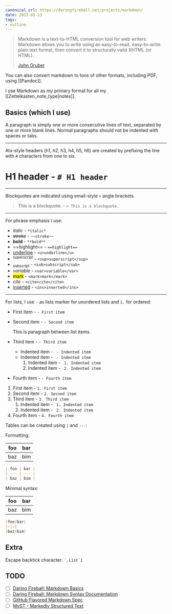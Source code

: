```yaml
---
canonical_url: https://daringfireball.net/projects/markdown/
date: 2023-03-13
tags:
- outline
---
```


> Markdown is a text-to-HTML conversion tool for web writers. Markdown allows
> you to write using an easy-to-read, easy-to-write plain text format, then
> convert it to structurally valid XHTML (or HTML).
>
> [John Gruber](https://daringfireball.net/projects/markdown/)

You can also convert markdown to tons of other formats, including PDF, using
[[Pandoc]].

I use Markdown as my primary format for all my [[Zettelkasten_note_type|notes]].

## Basics (which I use)

A paragraph is simply one or more consecutive lines of text, separated by one or
more blank lines. Normal paragraphs should not be indented with spaces or tabs.

---

Atx-style headers (h1, h2, h3, h4, h5, h6) are created by prefixing the line
with `#` characters from one to six.

# H1 header - `# H1 header`

---

Blockquotes are indicated using email-style `>` angle brackets.

> This is a blockquote. - `> This is a blockquote.`

---

For phrase emphasis I use:

- _italic_ - `*italic*`
- ~~stroke~~ - `~~stroke~~`
- **bold** - `**bold**`
- ==highlight== - `==highlight==`
- <u>underline</u> - `<u>underline</u>`
- <sup>superscript</sup> - `<sup>superscript</sup>`
- <sub>subscript</sub> - `<sub>subscript</sub>`
- <var>variable</var> - `<var>variable</var>`
- <mark>mark</mark> - `<mark>mark</mark>`
- <cite>cite</cite> - `<cite>cite</cite>`
- <ins>inserted</ins> - `<ins>inserted</ins>`

---

For lists, I use `-` as lists marker for unordered lists and `1.` for ordered:

- First item - `- First item`
- Second item - `- Second item`

  This is paragraph between list items.

- Third item - `- Third item`
  - Indented item - ` - Indented item`
  - Indented item - ` - Indented item`
    1. Indented item - ` 1. Indented item`
    2. Indented item - ` 2. Indented item`
- Fourth item - `- Fourth item`

1. First item - `1. First item`
2. Second item - `2. Second item`
3. Third item - `3. Third item`
   1. Indented item - ` 1. Indented item`
   2. Indented item - ` 2. Indented item`
4. Fourth item - `4. Fourth item`

Tables can be created using `|` and `---`:

Formatting:

| foo | bar |
| --- | --- |
| baz | bim |

```markdown
| foo | bar |
| --- | --- |
| baz | bim |
```

Minimal syntax:

| foo | bar |
| --- | --- |
| baz | bim |

```markdown
|foo|bar|
|-|-|
|baz|bim|
```

## Extra

Escape backtick character: `` ` ``, ``List`1``

## TODO

- [ ] [Daring Fireball: Markdown Basics](https://daringfireball.net/projects/markdown/basics)
- [ ] [Daring Fireball: Markdown Syntax Documentation](https://daringfireball.net/projects/markdown/syntax)
- [ ] [GitHub Flavored Markdown Spec](https://github.github.com/gfm/)
- [ ] [MyST - Markedly Structured Text](https://myst-parser.readthedocs.io/en/latest/syntax/typography.html)

